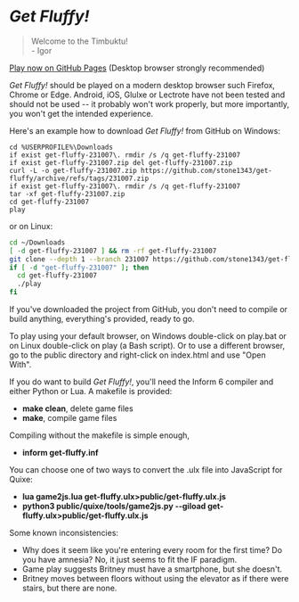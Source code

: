 # *Get Fluffy!*

> Welcome to the Timbuktu!<br>
>    \- Igor

[Play now on GitHub Pages](https://stone1343.github.io/get-fluffy/public/index.html) (Desktop browser strongly recommended)

*Get Fluffy!* should be played on a modern desktop browser such Firefox, Chrome or Edge. Android, iOS, Glulxe or Lectrote have
not been tested and should not be used -- it probably won't work properly, but more importantly, you won't get the intended
experience.

Here's an example how to download *Get Fluffy!* from GitHub on Windows:

```
cd %USERPROFILE%\Downloads
if exist get-fluffy-231007\. rmdir /s /q get-fluffy-231007
if exist get-fluffy-231007.zip del get-fluffy-231007.zip
curl -L -o get-fluffy-231007.zip https://github.com/stone1343/get-fluffy/archive/refs/tags/231007.zip
if exist get-fluffy-231007\. rmdir /s /q get-fluffy-231007
tar -xf get-fluffy-231007.zip
cd get-fluffy-231007
play
```

or on Linux:

```bash
cd ~/Downloads
[ -d get-fluffy-231007 ] && rm -rf get-fluffy-231007
git clone --depth 1 --branch 231007 https://github.com/stone1343/get-fluffy.git get-fluffy-231007
if [ -d "get-fluffy-231007" ]; then
  cd get-fluffy-231007
  ./play
fi
```

If you've downloaded the project from GitHub, you don't need to compile or build anything, everything's provided, ready to go.

To play using your default browser, on Windows double-click on play.bat or on Linux double-click on play (a Bash script).
Or to use a different browser, go to the public directory and right-click on index.html and use "Open With".

If you do want to build *Get Fluffy!*, you'll need the Inform 6 compiler and either Python or Lua. A makefile is provided:
* **make clean**, delete game files
* **make**, compile game files

Compiling without the makefile is simple enough,
* **inform get-fluffy.inf**

You can choose one of two ways to convert the .ulx file into JavaScript for Quixe:
* **lua game2js.lua get-fluffy.ulx>public/get-fluffy.ulx.js**
* **python3 public/quixe/tools/game2js.py --giload get-fluffy.ulx>public/get-fluffy.ulx.js**

Some known inconsistencies:
* Why does it seem like you're entering every room for the first time? Do you have amnesia? No, it just seems to fit the IF paradigm.
* Game play suggests Britney must have a smartphone, but she doesn't.
* Britney moves between floors without using the elevator as if there were stairs, but there are none.
